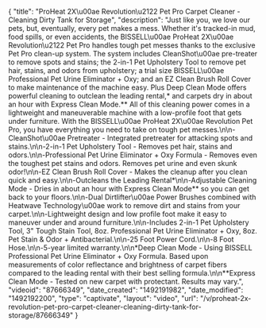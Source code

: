 {
    "title": "ProHeat 2X\u00ae Revolution\u2122 Pet Pro Carpet Cleaner - Cleaning Dirty Tank for Storage",
    "description": "Just like you, we love our pets, but, eventually, every pet makes a mess. Whether it's tracked-in mud, food spills, or even accidents, the BISSELL\u00ae ProHeat 2X\u00ae Revolution\u2122 Pet Pro handles tough pet messes thanks to the exclusive Pet Pro clean-up system. The system includes CleanShot\u00ae pre-treater to remove spots and stains; the 2-in-1 Pet Upholstery Tool to remove pet hair, stains, and odors from upholstery; a trial size BISSELL\u00ae Professional Pet Urine Eliminator + Oxy; and an EZ Clean Brush Roll Cover to make maintenance of the machine easy. Plus Deep Clean Mode offers powerful cleaning to outclean the leading rental,* and carpets dry in about an hour with Express Clean Mode.** All of this cleaning power comes in a lightweight and maneuverable machine with a low-profile foot that gets under furniture. With the BISSELL\u00ae ProHeat 2X\u00ae Revolution Pet Pro, you have everything you need to take on tough pet messes.\n\n-CleanShot\u00ae Pretreater - Integrated pretreater for attacking spots   and stains.\n\n-2-in-1 Pet Upholstery Tool - Removes pet hair, stains and odors.\n\n-Professional Pet Urine Eliminator + Oxy Formula - Removes even the toughest pet stains and odors. Removes pet urine and even skunk odor!\n\n-EZ Clean Brush Roll Cover - Makes the cleanup after you clean quick and easy.\n\n-Outcleans the Leading Rental*\n\n-Adjustable Cleaning Mode - Dries in about an hour with Express Clean Mode** so you can get back to your floors.\n\n-Dual Dirtlifter\u00ae Power Brushes combined with Heatwave Technology\u00ae work to remove dirt and stains from your carpet.\n\n-Lightweight design and low profile foot make it easy to maneuver under and around furniture.\n\n-Includes 2-in-1 Pet Upholstery Tool, 3\" Tough Stain Tool, 8oz. Professional Pet Urine Eliminator + Oxy, 8oz. Pet Stain & Odor + Antibacterial.\n\n-25 Foot Power Cord.\n\n-8 Foot Hose.\n\n-5-year limited warranty.\n\n*Deep Clean Mode - Using BISSELL Professional Pet Urine Eliminator + Oxy Formula. Based upon measurements of color reflectance and brightness of carpet fibers compared to the leading rental with their best selling formula.\n\n**Express Clean Mode - Tested on new carpet with protectant. Results may vary.",
    "videoid": "87666349",
    "date_created": "1492191982",
    "date_modified": "1492192200",
    "type": "captivate",
    "layout": "video",
    "url": "\/v\/proheat-2x-revolution-pet-pro-carpet-cleaner-cleaning-dirty-tank-for-storage\/87666349"
}